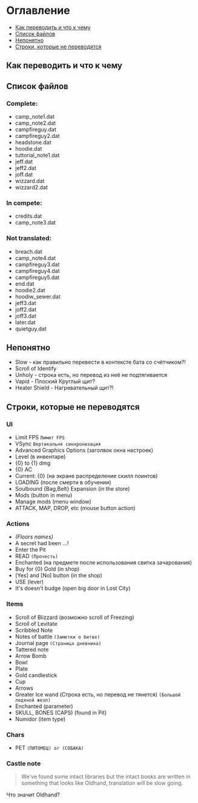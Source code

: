 # Оглавление
* [Как переводить и что к чему](#Как-переводить-и-что-к-чему)
* [Список файлов](#Список-файлов)
* [Непонятно](#Непонятно)
* [Строки, которые не переводятся](#Строки-которые-не-переводятся)

## Как переводить и что к чему

## Список файлов
### Complete:
* camp_note1.dat
* camp_note2.dat
* campfireguy.dat
* campfireguy2.dat
* headstone.dat
* hoodie.dat
* tuttorial_note1.dat
* jeff.dat
* jeff2.dat
* joff.dat
* wizzard.dat
* wizzard2.dat

### In compete:
* credits.dat
* camp_note3.dat

### Not translated:
* breach.dat
* camp_note4.dat
* campfireguy3.dat
* campfireguy4.dat
* campfireguy5.dat
* end.dat
* hoodie2.dat
* hoodiw_sewer.dat
* jeff3.dat
* joff2.dat
* joff3.dat
* later.dat
* quietguy.dat

## Непонятно
* Slow - как правильно перевести в контексте бата со счётчиком?!
* Scroll of Identify
* Unholy - строка есть, но перевод из неё не подтягивается
* Vapid - Плоский Круглый щит?
* Heater Shield - Нагревательный щит?!

## Строки, которые не переводятся
### UI
* Limit FPS `Лимит FPS`
* VSync `Вертикальня синхронизация`
* Advanced Graphics Options (заголвок окна настроек)
* Level (в инвентаре)
* {0} to {1} dmg
* {0} AC
* Current: {0} (на экране распределение скилл поинтов)
* LOADING (после смерти в обучении)
* Soulbound {Bag,Belt} Expansion (in the store)
* Mods (button in menu)
* Manage mods (menu window)
* ATTACK, MAP, DROP, etc (mouse button action)

### Actions
* _(Floors names)_
* A secret had been ...!
* Enter the Pit
* READ `(Прочесть)`
* Enchanted (на предмете после использования свитка зачарования)
* Buy for {0} Gold (in shop)
* [Yes] and [No] button (in the shop)
* USE (lever)
* It's doesn't budge (open big door in Lost City)

### Items
* Scroll of Blizzard (возможно scroll of Freezing)
* Scroll of Levitate
* Scribbled Note
* Notes of battle `(Заметки о битве)`
* Journal page `(Страница дневника)`
* Tattered note
* Arrow Bomb
* Bowl
* Plate
* Gold candlestick
* Cup
* Arrows
* Greater Ice wand (Строка есть, но перевод не тянется) `(Большой ледяной жезл)`
* Enchanted (parameter)
* SKULL, BONES (CAPS) (found in Pit)
* Numidor (item type)

### Chars
* PET `(ПИТОМЕЦ) or (СОБАКА)`

### Castle note
> We've found some intact libraries but the intact books are written in something that looks like Oldhand, translation will be slow going.

Что значит Oldhand?
